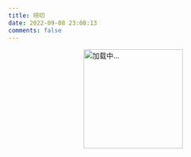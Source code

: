 ```yaml
---
title: 唠叨
date: 2022-09-08 23:08:13
comments: false
---
```


<style>
/* 页面初始化 */
div#page {
    background: none;
    border: 0;
    padding: 0;
}

[data-theme=dark] #twikoo .tk-content,
#twikoo .tk-content {
    padding: 0;
    background: transparent;
}

.talk_item,
.tk-expand,
.tk-comments-container>.tk-comment,
.tk-submit:nth-child(1){
    background: var(--card-bg);
    border: 1px solid #e0e3ed;
    box-shadow: 0 5px 10px rgb(189 189 189 / 10%);
    transition: all .3s ease-in-out;
    border-radius: 12px;
}
.talk_item:hover,
.tk-comments-container>.tk-comment:hover,
.tk-submit:nth-child(1):hover {
    border-color: #49b1f5;
}

.tk-submit {
    padding: 20px 10px 0;
}

.tk-comments-container>.tk-comment {
    padding: 15px;
}

/* 页面初始化结束 */

#talk{
    margin-top: 1rem;
}

#talk .loading {
    display: flex;
    align-items: center;
    justify-content: center;
    flex-direction: column;
}

#talk .loading img {
    width: 200px;
}

.talk_item {
    display: flex;
    flex-direction: column;
    padding: 20px;
    margin-bottom: 15px;
}

.avatar {
    margin: 0 !important;
    width: 60px;
    height: 60px;
    border-radius: 10px;
}


.talk_bottom,
.talk_meta {
    display: flex;
    align-items: center;
    width: 100%;
    line-height: 1.5;
}
.talk_bottom{
    justify-content: space-between;
}
.info {
    display: flex;
    flex-direction: column;
    margin-left: 10px;
}
span.talk_nick {
    color: #6dbdc3;
    font-size: 1.2rem;
}
svg.is-badge.icon {
    width: 15px;
    margin-left: 5px;
    padding-top: 3px;
}
span.talk_date {
    opacity: .6;
}

.talk_content {
    line-height: 1.5;
    margin-top: 10px;
}
.zone_imgbox {
    display: flex;
    flex-wrap: wrap;
    --w: calc(25% - 8px);
    gap: 10px;
    margin-top: 5px;
}
.zone_imgbox a {
    display: block;
    border-radius: 12px;
    width: var(--w);
    aspect-ratio: 1/1;
    position: relative;
}

.zone_imgbox img {
    width: 100%;
    height: 100%;
    margin: 0 !important;
    object-fit: cover;
}
/* 底部 */

.talk_bottom {
    opacity: .9;
}
.talk_bottom .icon {
    color: var(--font-color);
    float: right;
    transition: all .3s;
}

.talk_bottom .icon:hover {
    color: #49b1f5;
}

span.talk_tag{
    font-size: 14px;
}
.talk_content>a {
    margin: 0 3px;
    color: #ff7d73 !important;
}
.talk_content>a:hover{
    text-decoration: none !important;
    color: #ff5143 !important
}

/* 提醒 */

.limit {
    transition: all .3s ease-in-out;
    color: rgba(76, 73, 72, 0.6);
}

[data-theme=dark] .limit {
    color: rgba(255, 255, 255, 0.5);
}

.limit {
    display: none;
    text-align: center;
    margin-top: 20px;
    color: var(--font-color);
}
@media screen and (max-width: 900px) {
    .zone_imgbox {
        --w: calc(33% - 5px);
    }
    #talk{
        margin: 10px 3px 0
    }
    #post-comment{
        margin: 0 3px
    }
}

@media screen and (max-width: 768px) {
    .zone_imgbox {
        gap: 6px;
    }
    .zone_imgbox {
        --w: calc(50% - 3px);
    }
    span.talk_date {
        font-size: 14px;
    }
}
</style>

<div id="talk">
<div class='loading'><img src="/img/loading.svg" alt="加载中..."></div>
</div>

<div class="limit">- 只展示最近30条说说 -</div>
<script>
if(1) {
    let url = 'http://love.sc.cn:5230'
    // memos1.4.0以上版本请在下面的/api/后面加上v1，即/api/v1/memo?openId=1&tag=说说&limit=30
    fetch(url + '/api/v1/memo?openId=c85324b5-8d18-4242-a780-8453c9720919&tag=说说&limit=30').then(res => res.json()).then(data => { // 注意修改域名和用户id
        let items = [],
            html = '',
            icon = '<svg viewBox="0 0 512 512"xmlns="http://www.w3.org/2000/svg"class="is-badge icon"><path d="m512 268c0 17.9-4.3 34.5-12.9 49.7s-20.1 27.1-34.6 35.4c.4 2.7.6 6.9.6 12.6 0 27.1-9.1 50.1-27.1 69.1-18.1 19.1-39.9 28.6-65.4 28.6-11.4 0-22.3-2.1-32.6-6.3-8 16.4-19.5 29.6-34.6 39.7-15 10.2-31.5 15.2-49.4 15.2-18.3 0-34.9-4.9-49.7-14.9-14.9-9.9-26.3-23.2-34.3-40-10.3 4.2-21.1 6.3-32.6 6.3-25.5 0-47.4-9.5-65.7-28.6-18.3-19-27.4-42.1-27.4-69.1 0-3 .4-7.2 1.1-12.6-14.5-8.4-26-20.2-34.6-35.4-8.5-15.2-12.8-31.8-12.8-49.7 0-19 4.8-36.5 14.3-52.3s22.3-27.5 38.3-35.1c-4.2-11.4-6.3-22.9-6.3-34.3 0-27 9.1-50.1 27.4-69.1s40.2-28.6 65.7-28.6c11.4 0 22.3 2.1 32.6 6.3 8-16.4 19.5-29.6 34.6-39.7 15-10.1 31.5-15.2 49.4-15.2s34.4 5.1 49.4 15.1c15 10.1 26.6 23.3 34.6 39.7 10.3-4.2 21.1-6.3 32.6-6.3 25.5 0 47.3 9.5 65.4 28.6s27.1 42.1 27.1 69.1c0 12.6-1.9 24-5.7 34.3 16 7.6 28.8 19.3 38.3 35.1 9.5 15.9 14.3 33.4 14.3 52.4zm-266.9 77.1 105.7-158.3c2.7-4.2 3.5-8.8 2.6-13.7-1-4.9-3.5-8.8-7.7-11.4-4.2-2.7-8.8-3.6-13.7-2.9-5 .8-9 3.2-12 7.4l-93.1 140-42.9-42.8c-3.8-3.8-8.2-5.6-13.1-5.4-5 .2-9.3 2-13.1 5.4-3.4 3.4-5.1 7.7-5.1 12.9 0 5.1 1.7 9.4 5.1 12.9l58.9 58.9 2.9 2.3c3.4 2.3 6.9 3.4 10.3 3.4 6.7-.1 11.8-2.9 15.2-8.7z"fill="#1da1f2"></path></svg>';
        // memos1.4.0以上版本请删除掉下面的一个data，即data.forEach(item => { items.push(Format(item)) })
        data.forEach(item => { items.push(Format(item)) });
        if (items.length == 30) document.querySelector('.limit').style.display = 'block';
        items.forEach(item => {
            html += `<div class="talk_item"><div class="talk_meta"><img class="no-lightbox no-lazyload avatar" src="https://blog.love.sc.cn/importance/%E5%A4%B4%E5%83%8F.jpeg"><div class="info"><span class="talk_nick">YuPengtao${icon}</span><span class="talk_date">${item.date}</span></div></div><div class="talk_content">${item.content}</div><div class="talk_bottom"><div><span class="talk_tag"># ${item.tag}</span></div><a href="javascript:;"onclick="goComment('${item.text}')"><span class="icon"><i class="fa-solid fa-message fa-fw"></i></span></a></div></div>` // 注意修改头像链接和名称
        })
        document.getElementById('talk').innerHTML = html
    })
    // 页面评论
    function goComment(e) {
        var n = document.querySelector(".el-textarea__inner")
        n.value = `> ${e}\n\n`;
        n.focus();
        btf.snackbarShow("无需删除空行，直接输入评论即可", !1, 2e3);
    }
    // 页面内容格式化
    function Format(item) {
        let date = getTime(new Date(item.createdTs * 1000).toString()),
            content = item.content,
            tag = item.content.match(/\{(.*?)\}/g),
            imgs = content.match(/!\[.*\]\(.*?\)/g), 
            text = ''
        if (imgs) imgs = imgs.map(item => { return item.replace(/!\[.*\]\((.*?)\)/, '$1') })
        if (item.resourceList.length) {
            if (!imgs) imgs = []
            item.resourceList.forEach(t => {
                if (t.externalLink) imgs.push(t.externalLink)
                else imgs.push(`${url}/o/r/${t.id}/${t.publicId}/${t.filename}`)
            })
        }
        text = content.replace(/#(.*?)\s/g, '').replace(/\!\[(.*?)\]\((.*?)\)/g, '').replace(/\{(.*?)\}/g, '')
        content = text.replace(/\[(.*?)\]\((.*?)\)/g, `<a href="$2">@$1</a>`);
        if (imgs) {
            content += `<div class="zone_imgbox">`
            imgs.forEach(e => content += `<a href="${e}" data-fancybox="gallery" class="fancybox" data-thumb="${e}"><img class="no-lazyload" src="${e}"></a>` // 2023-02-06更新
            )
            content += '</div>'
        }
        return {
            content: content,
            tag: tag ? tag[0].replace(/\{(.*?)\}/,'$1') : '无标签',
            date: date,
            text: text.replace(/\[(.*?)\]\((.*?)\)/g, '[链接]' + `${imgs?'[图片]':''}`)
        }
    }
    // 页面时间格式化
    function getTime(time) {
        let d = new Date(time),
            ls = [d.getFullYear(), d.getMonth() + 1, d.getDate(), d.getHours(), d.getMinutes(), d.getSeconds()];
        for (let i = 0; i < ls.length; i++) {
            ls[i] = ls[i] <= 9 ? '0' + ls[i] : ls[i] + ''
        }
        if (new Date().getFullYear() == ls[0]) return ls[1] + '月' + ls[2] + '日 ' + ls[3] +':'+ ls[4]
        else return ls[0] + '年' + ls[1] + '月' + ls[2] + '日 ' + ls[3] +':'+ ls[4]
    }
}
</script>